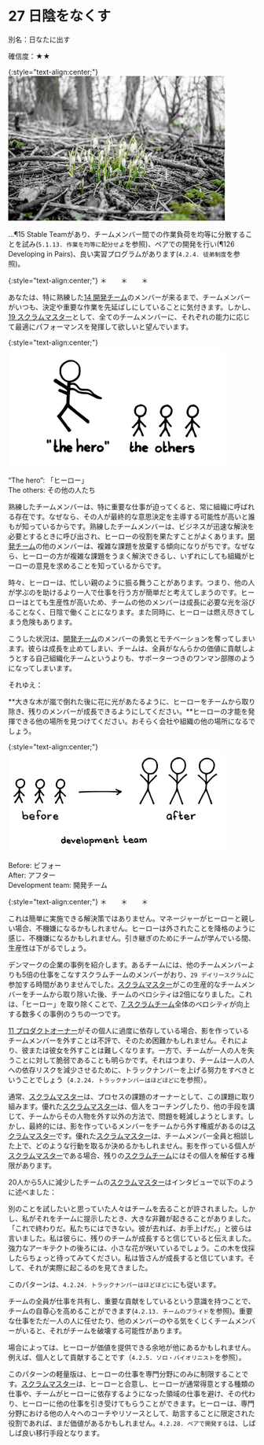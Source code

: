 # 27 日陰をなくす

別名：日なたに出す

確信度：★★

{:style="text-align:center;"}
![ch02_28_27_Remove_the_Shade1](Images/ch02_28_27_Remove_the_Shade1.png)

...​¶15 Stable Team​があり、チームメンバー間での作業負荷を均等に分散することを試み(`5.1.13. 作業を均等に配分せよ`を参照)、ペアでの開発を行い(¶126 Developing in Pairs)、良い実習プログラムがあります(`4.2.4. 徒弟制度`を参照)。

{:style="text-align:center;"}
＊　　＊　　＊

あなたは、特に熟練した[14 開発チーム](ch02_14_14_Development_Team.md)​のメンバーが来るまで、チームメンバーがいつも、決定や重要な作業を先延ばしにしていることに気付きます。しかし、[19 スクラムマスター](ch02_20_19_ScrumMaster.md)として、全てのチームメンバーに、それぞれの能力に応じて最適にパフォーマンスを発揮して欲しいと望んでいます。

{:style="text-align:center;"}
![ch02_28_27_Remove_the_Shade2](Images/ch02_28_27_Remove_the_Shade2.png)

“The hero”: 「ヒーロー」<br>The others: その他の人たち

熟練したチームメンバーは、特に重要な仕事が迫ってくると、常に組織に呼ばれる存在です。なぜなら、その人が最終的な意思決定を主導する可能性が高いと誰もが知っているからです。熟練したチームメンバーは、ビジネスが迅速な解決を必要とするときに呼び出され、ヒーローの役割を果たすことがよくあります。[開発チーム](ch02_14_14_Development_Team.md)の他のメンバーは、複雑な課題を放棄する傾向になりがちです。なぜなら、ヒーローの方が複雑な課題をうまく解決できるし、いずれにしても組織がヒーローの意見を求めることを知っているからです。

時々、ヒーローは、忙しい親のように振る舞うことがあります。つまり、他の人が学ぶのを助けるより一人で仕事を行う方が簡単だと考えてしまうのです。ヒーローはとても生産性が高いため、チームの他のメンバーは成長に必要な光を浴びることなく、日陰で働くことになります。また同時に、ヒーローは燃え尽きてしまう危険もあります。

こうした状況は、[開発チーム](ch02_14_14_Development_Team.md)のメンバーの勇気とモチベーションを奪ってしまいます。彼らは成長を止めてしまい、チームは、全員がなんらかの価値に貢献しようとする自己組織化チームというよりも、サポーターつきのワンマン部隊のようになってしまいます。

それゆえ：

**大きな木が嵐で倒れた後に花に光があたるように、ヒーローをチームから取り除き、残りのメンバーが成長できるようにしてください。**ヒーローの才能を発揮できる他の場所を見つけてください。おそらく会社や組織の他の場所になるでしょう。

{:style="text-align:center;"}
![ch02_28_27_Remove_the_Shade3](Images/ch02_28_27_Remove_the_Shade3.png)

Before: ビフォー<br>After: アフター<br>Development team: 開発チーム

{:style="text-align:center;"}
＊　　＊　　＊

これは簡単に実施できる解決策ではありません。マネージャーがヒーローと親しい場合、不機嫌になるかもしれません。ヒーローは外されたことを降格のように感じ、不機嫌になるかもしれません。引き継ぎのためにチームが学んでいる間、生産性は下がるでしょう。

デンマークの企業の事例を紹介します。あるチームには、他のチームメンバーよりも5倍の仕事をこなすスクラムチームのメンバーがおり、`29 デイリースクラム`に参加する時間がありませんでした。[スクラムマスター](ch02_20_19_ScrumMaster.md)がこの生産的なチームメンバーをチームから取り除いた後、チームのベロシティは2倍になりました。これは、「ヒーロー」を取り除くことで、[7 スクラムチーム](ch02_07_7_Scrum_Team.md)​全体のベロシティが向上する数多くの事例のうちの一つです。

​[11 プロダクトオーナー](ch02_11_11_Product_Owner.md)​がその個人に過度に依存している場合、影を作っているチームメンバーを外すことは不評で、そのため困難かもしれません。それにより、彼または彼女を外すことは難しくなります。一方で、チームが一人の人を失うことに対して脆弱であることも明らかです。それはつまり、チームは一人の人への依存リスクを減少させるために、トラックナンバーを上げる努力をすべきということでしょう（`4.2.24. トラックナンバーはほどほどに`を参照）。

通常、[スクラムマスター](ch02_20_19_ScrumMaster.md)は、プロセスの課題のオーナーとして、この課題に取り組みます。優れた[スクラムマスター](ch02_20_19_ScrumMaster.md)は、個人をコーチングしたり、他の手段を講じて、チームからその人物を外す以外の方法で、問題を軽減しようとします。しかし、最終的には、影を作っているメンバーをチームから外す権威があるのは[スクラムマスター](ch02_20_19_ScrumMaster.md)です。優れた[スクラムマスター](ch02_20_19_ScrumMaster.md)は、チームメンバー全員と相談した上で、どのような行動を取るか決めるかもしれません。影を作っている個人が[スクラムマスター](ch02_20_19_ScrumMaster.md)である場合、残りの[スクラムチーム](ch02_07_7_Scrum_Team.md)にはその個人を解任する権限があります。

20人から5人に減少したチームの[スクラムマスター](ch02_20_19_ScrumMaster.md)はインタビューで以下のように述べました：

別のことを試したいと思っていた人々はチームを去ることが許されました。しかし、私がそれをチームに提示したとき、大きな非難が起きることがありました。「これで終わりだ。私たちにはできない。彼が去れば、お手上げだ。」と彼らは言いました。私は彼らに、残りのチームが成長すると信じていると伝えました。強力なアーキテクトの後ろには、小さな花が咲いているでしょう。この木を伐採したらちょっと待ってみてください。私は皆さんが成長すると信じています。そして、それが実際に起こるのを見てきました。

このパターンは、`4.2.24. トラックナンバーはほどほどに`にも従います。

チームの全員が仕事を共有し、重要な貢献をしているという意識を持つことで、チームの自尊心を高めることができます(`4.2.13. チームのプライド`を参照)。重要な仕事をただ一人の人に任せたり、他のメンバーのやる気をくじくチームメンバーがいると、それがチームを破壊する可能性があります。

場合によっては、ヒーローが価値を提供できる余地が他にあるかもしれません。例えば、個人として貢献することです（`4.2.5. ソロ・バイオリニスト`を参照）。

このパターンの軽量版は、ヒーローの仕事を専門分野にのみに制限することです。[スクラムマスター](ch02_20_19_ScrumMaster.md)は、ヒーローと合意し、ヒーローが通常得意とする種類の仕事や、チームがヒーローに依存するようになった領域の仕事を避け、その代わり、ヒーローに他の仕事を引き受けてもらうことができます。ヒーローは、専門分野における他の人々へのコーチやリソースとして、助言することに限定された役割であれば、まだ価値があるかもしれません。`4.2.28. ペアで開発する`は、しばしば良い移行手段となります。

